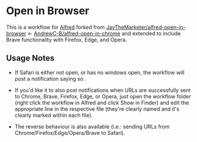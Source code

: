 # Open in Browser

This is a workflow for [Alfred](https://www.alfredapp.com) forked from [JayTheMarketer/alfred-open-in-browser](https://github.com/JayTheMarketer/alfred-open-in-browser) <- [AndrewC-B/alfred-open-in-chrome](https://github.com/AndrewC-B/alfred-open-in-chrome) and extended to include Brave functionality with Firefox, Edge, and Opera.

## Usage Notes

- If Safari is either not open, or has no windows open, the workflow will post a notification saying so.

- If you'd like it to also post notifications when URLs are successfully sent to Chrome, Brave, Firefox, Edge, or Opera, just open the workflow folder (right click the workflow in Alfred and click Show in Finder) and edit the appropriate line in the respective file (they're clearly named and it's clearly marked within each file).

- The reverse behaviour is also available (i.e.: sending URLs from Chrome/Firefox/Edge/Opera/Brave to Safari).
